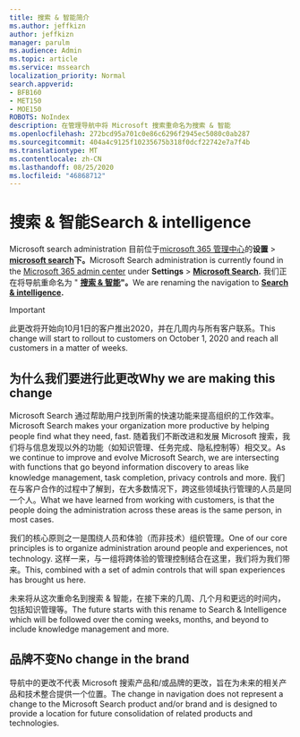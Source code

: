 ```yaml
---
title: 搜索 & 智能简介
ms.author: jeffkizn
author: jeffkizn
manager: parulm
ms.audience: Admin
ms.topic: article
ms.service: mssearch
localization_priority: Normal
search.appverid:
- BFB160
- MET150
- MOE150
ROBOTS: NoIndex
description: 在管理导航中将 Microsoft 搜索重命名为搜索 & 智能
ms.openlocfilehash: 272bcd95a701c0e86c6296f2945ec5080c0ab287
ms.sourcegitcommit: 404a4c9125f10235675b318f0dcf22742e7a7f4b
ms.translationtype: MT
ms.contentlocale: zh-CN
ms.lasthandoff: 08/25/2020
ms.locfileid: "46868712"
---
```

# <a name="search--intelligence"></a><span data-ttu-id="a46ba-103">搜索 & 智能</span><span class="sxs-lookup"><span data-stu-id="a46ba-103">Search & intelligence</span></span>

<span data-ttu-id="a46ba-104">Microsoft search administration 目前位于[microsoft 365 管理中心](https://admin.microsoft.com)的**设置**  >  **[microsoft search](https://admin.microsoft.com/Adminportal/Home#/MicrosoftSearch)下。**</span><span class="sxs-lookup"><span data-stu-id="a46ba-104">Microsoft Search administration is currently found in the  [Microsoft 365 admin center](https://admin.microsoft.com) under **Settings** > **[Microsoft Search](https://admin.microsoft.com/Adminportal/Home#/MicrosoftSearch).**</span></span> <span data-ttu-id="a46ba-105">我们正在将导航重命名为 " **[搜索 & 智能](https://admin.microsoft.com/Adminportal/Home#/MicrosoftSearch)"。**</span><span class="sxs-lookup"><span data-stu-id="a46ba-105">We are renaming the navigation to **[Search & intelligence](https://admin.microsoft.com/Adminportal/Home#/MicrosoftSearch).**</span></span>

> [!Important]
> <span data-ttu-id="a46ba-106">此更改将开始向10月1日的客户推出2020，并在几周内与所有客户联系。</span><span class="sxs-lookup"><span data-stu-id="a46ba-106">This change will start to rollout to customers on October 1, 2020 and reach all customers in a matter of weeks.</span></span>

## <a name="why-we-are-making-this-change"></a><span data-ttu-id="a46ba-107">为什么我们要进行此更改</span><span class="sxs-lookup"><span data-stu-id="a46ba-107">Why we are making this change</span></span>

<span data-ttu-id="a46ba-108">Microsoft Search 通过帮助用户找到所需的快速功能来提高组织的工作效率。</span><span class="sxs-lookup"><span data-stu-id="a46ba-108">Microsoft Search makes your organization more productive by helping people find what they need, fast.</span></span> <span data-ttu-id="a46ba-109">随着我们不断改进和发展 Microsoft 搜索，我们将与信息发现以外的功能（如知识管理、任务完成、隐私控制等）相交叉。</span><span class="sxs-lookup"><span data-stu-id="a46ba-109">As we continue to improve and evolve Microsoft Search, we are intersecting with functions that go beyond information discovery to areas like knowledge management, task completion, privacy controls and more.</span></span>
<span data-ttu-id="a46ba-110">我们在与客户合作的过程中了解到，在大多数情况下，跨这些领域执行管理的人员是同一个人。</span><span class="sxs-lookup"><span data-stu-id="a46ba-110">What we have learned from working with customers, is that the people doing the administration across these areas is the same person, in most cases.</span></span>

<span data-ttu-id="a46ba-111">我们的核心原则之一是围绕人员和体验（而非技术）组织管理。</span><span class="sxs-lookup"><span data-stu-id="a46ba-111">One of our core principles is to organize administration around people and experiences, not technology.</span></span> <span data-ttu-id="a46ba-112">这样一来，与一组将跨体验的管理控制结合在这里，我们将为我们带来。</span><span class="sxs-lookup"><span data-stu-id="a46ba-112">This, combined with a set of admin controls that will span experiences has brought us here.</span></span>

<span data-ttu-id="a46ba-113">未来将从这次重命名到搜索 & 智能，在接下来的几周、几个月和更远的时间内，包括知识管理等。</span><span class="sxs-lookup"><span data-stu-id="a46ba-113">The future starts with this rename to Search & Intelligence which will be followed over the coming weeks, months, and beyond to include knowledge management and more.</span></span>

## <a name="no-change-in-the-brand"></a><span data-ttu-id="a46ba-114">品牌不变</span><span class="sxs-lookup"><span data-stu-id="a46ba-114">No change in the brand</span></span>

<span data-ttu-id="a46ba-115">导航中的更改不代表 Microsoft 搜索产品和/或品牌的更改，旨在为未来的相关产品和技术整合提供一个位置。</span><span class="sxs-lookup"><span data-stu-id="a46ba-115">The change in navigation does not represent a change to the Microsoft Search product and/or brand and is designed to provide a location for future consolidation of related products and technologies.</span></span>
